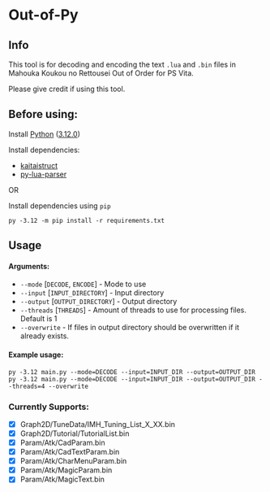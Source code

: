 # Out-of-Py


## Info

This tool is for decoding and encoding the text `.lua` and `.bin` files in Mahouka Koukou no Rettousei Out of Order for PS Vita.

Please give credit if using this tool.


## Before using:

Install [Python](https://www.python.org/downloads/) ([3.12.0](https://www.python.org/downloads/release/python-3120/))</br>

Install dependencies:
- [kaitaistruct](https://pypi.org/project/kaitaistruct/)</br>
- [py-lua-parser](https://github.com/boolangery/py-lua-parser)</br>

OR

Install dependencies using `pip`
```shell
py -3.12 -m pip install -r requirements.txt
```



## Usage

#### Arguments:
- `--mode` [`DECODE`, `ENCODE`] - Mode to use
- `--input` [`INPUT_DIRECTORY`] - Input directory
- `--output` [`OUTPUT_DIRECTORY`] - Output directory
- `--threads` [`THREADS`] - Amount of threads to use for processing files. Default is 1
- `--overwrite` - If files in output directory should be overwritten if it already exists.

#### Example usage:
```
py -3.12 main.py --mode=DECODE --input=INPUT_DIR --output=OUTPUT_DIR
py -3.12 main.py --mode=DECODE --input=INPUT_DIR --output=OUTPUT_DIR --threads=4 --overwrite
```

### Currently Supports:

- [x] Graph2D/TuneData/IMH_Tuning_List_X_XX.bin
- [x] Graph2D/Tutorial/TutorialList.bin
- [x] Param/Atk/CadParam.bin
- [x] Param/Atk/CadTextParam.bin
- [x] Param/Atk/CharMenuParam.bin
- [x] Param/Atk/MagicParam.bin
- [x] Param/Atk/MagicText.bin
